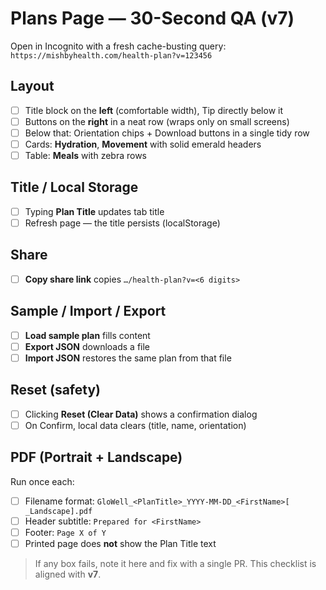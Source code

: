 # Plans Page — 30-Second QA (v7)

Open in Incognito with a fresh cache-busting query:
`https://mishbyhealth.com/health-plan?v=123456`

## Layout
- [ ] Title block on the **left** (comfortable width), Tip directly below it
- [ ] Buttons on the **right** in a neat row (wraps only on small screens)
- [ ] Below that: Orientation chips + Download buttons in a single tidy row
- [ ] Cards: **Hydration**, **Movement** with solid emerald headers
- [ ] Table: **Meals** with zebra rows

## Title / Local Storage
- [ ] Typing **Plan Title** updates tab title
- [ ] Refresh page — the title persists (localStorage)

## Share
- [ ] **Copy share link** copies `…/health-plan?v=<6 digits>`

## Sample / Import / Export
- [ ] **Load sample plan** fills content
- [ ] **Export JSON** downloads a file
- [ ] **Import JSON** restores the same plan from that file

## Reset (safety)
- [ ] Clicking **Reset (Clear Data)** shows a confirmation dialog
- [ ] On Confirm, local data clears (title, name, orientation)

## PDF (Portrait + Landscape)
Run once each:
- [ ] Filename format: `GloWell_<PlanTitle>_YYYY-MM-DD_<FirstName>[ _Landscape].pdf`
- [ ] Header subtitle: `Prepared for <FirstName>`
- [ ] Footer: `Page X of Y`
- [ ] Printed page does **not** show the Plan Title text

> If any box fails, note it here and fix with a single PR. This checklist is aligned with **v7**.
